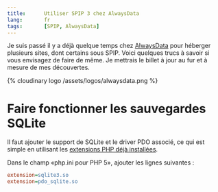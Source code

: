 ```yaml
---
title:      Utiliser SPIP 3 chez AlwaysData
lang:       fr
tags:       [SPIP, AlwaysData]
---
```


Je suis passé il y a déjà quelque temps chez [AlwaysData](https://www.alwaysdata.com/) pour héberger plusieurs sites, dont certains sous SPIP. Voici quelques trucs à savoir si vous envisagez de faire de même. Je mettrais le billet à jour au fur et à mesure de mes découvertes.

{% cloudinary logo /assets/logos/alwaysdata.png %}

# Faire fonctionner les sauvegardes SQLite

Il faut ajouter le support de SQLite et le driver PDO associé, ce qui est simple en utilisant les [extensions PHP déjà installées](http://wiki.alwaysdata.com/wiki/Activer_une_extension_PHP_pr%C3%A9-install%C3%A9e).

Dans le champ «php.ini pour PHP 5», ajouter les lignes suivantes :

```ini
extension=sqlite3.so
extension=pdo_sqlite.so
```
